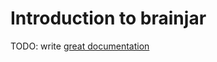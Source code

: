 # Introduction to brainjar

TODO: write [great documentation](http://jacobian.org/writing/what-to-write/)
